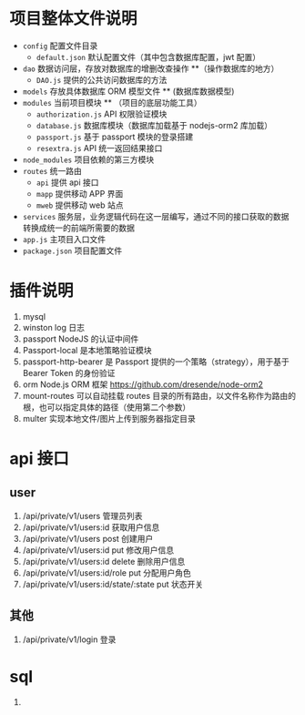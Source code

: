 # 项目整体文件说明

- `config` 配置文件目录
  - `default.json` 默认配置文件（其中包含数据库配置，jwt 配置）
- `dao` 数据访问层，存放对数据库的增删改查操作 \*\*（操作数据库的地方）
  - `DAO.js` 提供的公共访问数据库的方法
- `models` 存放具体数据库 ORM 模型文件 \*\* (数据库数据模型)
- `modules` 当前项目模块 \*\* （项目的底层功能工具）
  - `authorization.js` API 权限验证模块
  - `database.js` 数据库模块（数据库加载基于 nodejs-orm2 库加载）
  - `passport.js` 基于 passport 模块的登录搭建
  - `resextra.js` API 统一返回结果接口
- `node_modules` 项目依赖的第三方模块
- `routes` 统一路由
  - `api` 提供 api 接口
  - `mapp` 提供移动 APP 界面
  - `mweb` 提供移动 web 站点
- `services` 服务层，业务逻辑代码在这一层编写，通过不同的接口获取的数据转换成统一的前端所需要的数据
- `app.js` 主项目入口文件
- `package.json` 项目配置文件

# 插件说明

1. mysql
1. winston log 日志
1. passport NodeJS 的认证中间件
1. Passport-local 是本地策略验证模块
1. passport-http-bearer 是 Passport 提供的一个策略（strategy），用于基于 Bearer Token 的身份验证
1. orm
   Node.js ORM 框架
   https://github.com/dresende/node-orm2
1. mount-routes 可以自动挂载 routes 目录的所有路由，以文件名称作为路由的根，也可以指定具体的路径（使用第二个参数）
1. multer 实现本地文件/图片上传到服务器指定目录

# api 接口

## user

1. /api/private/v1/users 管理员列表
2. /api/private/v1/users:id 获取用户信息
3. /api/private/v1/users post 创建用户
4. /api/private/v1/users:id put 修改用户信息
5. /api/private/v1/users:id delete 删除用户信息
6. /api/private/v1/users:id/role put 分配用户角色
7. /api/private/v1/users:id/state/:state put 状态开关

## 其他

1. /api/private/v1/login 登录



# sql
1. 
